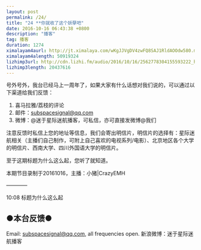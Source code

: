 ```yaml
---
layout: post
permalink: /24/
title: "24 **你就收了这个妖孽吧"
date: 2016-10-16 06:43:38 +0800
description: "播客"
tag: 播客 
duration: 1274
ximalayam4aurl: http://jt.ximalaya.com/wKgJJVgDV4zwFQ8SAJ1RldAOOdw580.m4a?channel=rss&amp;album_id=3135361&amp;track_id=23338009&amp;uid=6418191&amp;jt=http://audio.xmcdn.com/group18/M06/81/AC/wKgJJVgDV4zwFQ8SAJ1RldAOOdw580.m4a
ximalayam4alength: 50919324
lizhimp3url: http://cdn.lizhi.fm/audio/2016/10/16/2562778304155593222_hd.mp3
lizhimp3length: 20437616
---   
```


号外号外，我台已经马上一周年了，如果大家有什么话想对我们说的，可以通过以下渠道给我们反馈：

1.	喜马拉雅/荔枝的评论
2.	邮件：subspacesignal@qq.com
3.	微博：@迷于星际迷航播客，可私信，亦可直接发微博@我们

注意反馈时私信上您的地址等信息，我们会寄出明信片，明信片的选择有：星际迷航相关（主播们自己制作，可附上自己喜欢的电视系列/电影）、北京地区各个大学的明信片、西南大学、四川外国语大学的明信片。

至于这期标题为什么这么起，您听了就知道。

本期节目录制于20161016，主播：小猪\|CrazyEMH

————

10:08 标题为什么这么起

## ●本台反馈●
Email: subspacesignal@qq.com, all frequencies open.
新浪微博：迷于星际迷航播客
